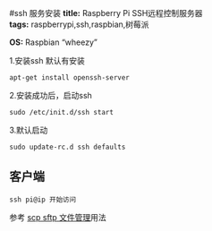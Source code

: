 #ssh 服务安装
**title:** Raspberry Pi SSH远程控制服务器  
**tags:** raspberrypi,ssh,raspbian,树莓派 

**OS:** Raspbian “wheezy”

1.安装ssh 默认有安装

    apt-get install openssh-server

2.安装成功后，启动ssh

    sudo /etc/init.d/ssh start

3.默认启动

    sudo update-rc.d ssh defaults

## 客户端

    ssh pi@ip 开始访问

参考 [scp sftp 文件管理](../soft/sftp)用法
